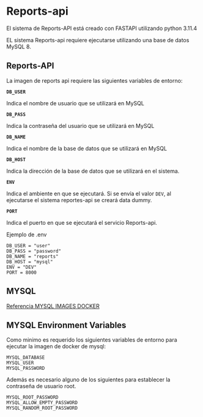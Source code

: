 # Reports-api

El sistema de Reports-API está creado con FASTAPI utilizando python 3.11.4

EL sistema Reports-api requiere ejecutarse utilizando una base de datos MySQL 8.

## Reports-API

La imagen de reports api requiere las siguientes variables de entorno:

**``DB_USER``**

Indica el nombre de usuario que se utilizará en MySQL

**``DB_PASS``**

Indica la contraseña del usuario que se utilizará en MySQL

**``DB_NAME``**

Indica el nombre de la base de datos que se utilizará en MySQL

**``DB_HOST``**

Indica la dirección de la base de datos que se utilizará en el sistema.

**``ENV``**

Indica el ambiente en que se ejecutará. Si se envía el valor `DEV`, al ejecutarse el sistema reportes-api se creará data dummy.

**``PORT``**

Indica el puerto en que se ejecutará el servicio Reports-api.

Ejemplo de .env

```env
DB_USER = "user"
DB_PASS = "password"
DB_NAME = "reports"
DB_HOST = "mysql"
ENV = "DEV"
PORT = 8000
```

## MYSQL

[Referencia MYSQL IMAGES DOCKER](https://hub.docker.com/_/mysql)

## MYSQL Environment Variables

Como minimo es requerido los siguientes variables de entorno para ejecutar la imagen de docker de mysql:

```env
MYSQL_DATABASE
MYSQL_USER
MYSQL_PASSWORD
```

Además es necesario alguno de los siguientes para establecer la contraseña de usuario root.

```env
MYSQL_ROOT_PASSWORD
MYSQL_ALLOW_EMPTY_PASSWORD
MYSQL_RANDOM_ROOT_PASSWORD
```
